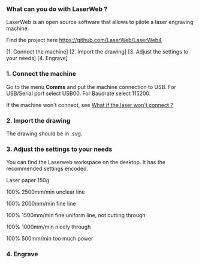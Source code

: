 ### What can you do with LaserWeb ?
LaserWeb is an open source software that allows to pilote a laser engraving machine.

Find the project here https://github.com/LaserWeb/LaserWeb4

[1. Connect the machine]
[2. Import the drawing]
[3. Adjust the settings to your needs]
[4. Engrave]

### 1. Connect the machine
Go to the menu **Comms** and put the machine connection to USB. For USB/Serial port select USB00. For Baudrate select 115200.

If the machine won't connect, see [What if the laser won't connect ?](https://github.com/openfab-lab/FabMob/blob/master/FAQ/FAQ_laser_module.md#what-if-the-laser-wont-connect-)

### 2. Import the drawing
The drawing should be in .svg.


### 3. Adjust the settings to your needs
You can find the Laserweb workspace on the desktop. It has the recommended settings encoded.


Laser paper 150g

100% 2500mm/min
unclear line

100% 2000mm/min
fine line

100% 1500mm/min
fine uniform line, not cutting through

100% 1000mm/min
nicely through

100% 500mm/min
too much power


### 4. Engrave
